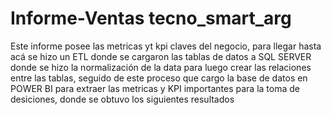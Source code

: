 # Informe-Ventas tecno_smart_arg
Este informe posee las metricas yt kpi claves del negocio, para llegar hasta acá se hizo un ETL donde se cargaron las tablas de datos a SQL SERVER donde se hizo la normalización de la data para luego crear las relaciones entre las tablas, seguido de este proceso que cargo la base de datos en POWER BI para extraer las metricas y KPI importantes para la toma de desiciones, donde se obtuvo los siguientes resultados
